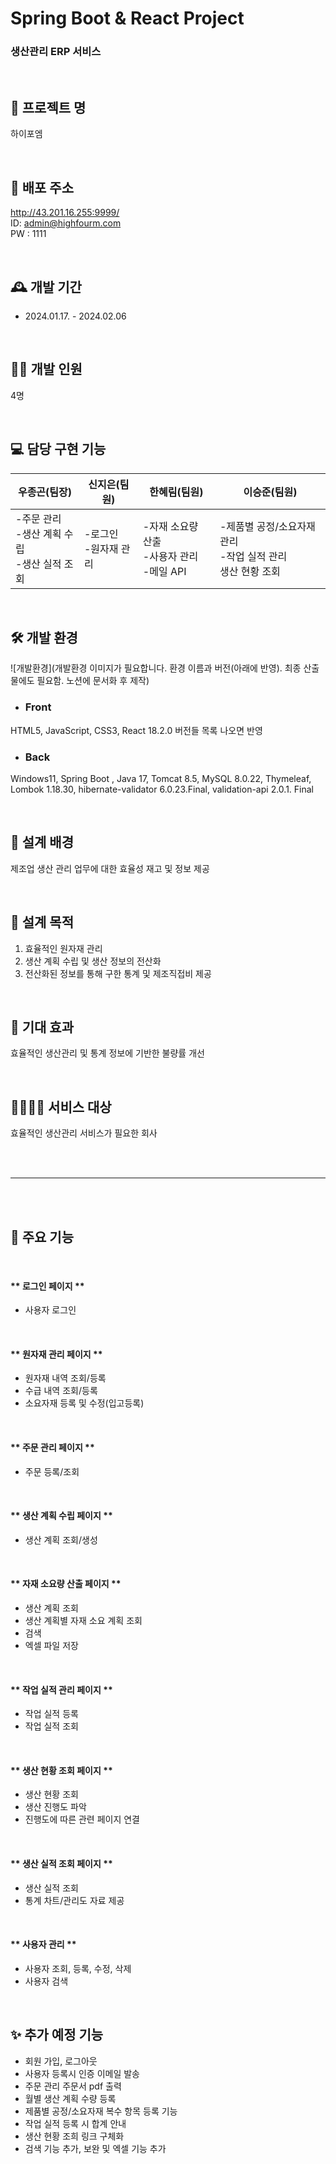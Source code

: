 # Spring Boot & React Project
### 생산관리 ERP 서비스

<br>

## 🏢 프로젝트 명
하이포엠

<br>

## 🔗 배포 주소
http://43.201.16.255:9999/
<br>
ID: admin@highfourm.com 
<br>
PW : 1111

<br>

## 🕰️ 개발 기간
* 2024.01.17. - 2024.02.06

<br>

## 👨‍💻 개발 인원
4명

<br>

## 💻 담당 구현 기능

| 우종곤(팀장)                                                                                                    | 신지은(팀원)                                                                                         | 한혜림(팀원)                                                                             | 이승준(팀원)                                  |
|-----------------------------------------------------------------------------------------------------------------|------------------------------------------------------------------------------------------------------|------------------------------------------------------------------------------------------|-----------------------------------------------|
| -주문 관리 <br> -생산 계획 수립 <br> -생산 실적 조회 | -로그인 <br> -원자재 관리 | -자재 소요량 산출 <br> -사용자 관리 <br> -메일 API | -제품별 공정/소요자재 관리 <br> -작업 실적 관리 <br> 생산 현황 조회 |

<br>

## 🛠 개발 환경

![개발환경](개발환경 이미지가 필요합니다. 환경 이름과 버전(아래에 반영). 최종 산출물에도 필요함. 노션에 문서화 후 제작)

* ### Front <br> 
HTML5, JavaScript, CSS3, React 18.2.0 버전들 목록 나오면 반영

* ### Back <br>
Windows11, Spring Boot , Java 17, Tomcat 8.5, MySQL 8.0.22, Thymeleaf, Lombok 1.18.30, hibernate-validator 6.0.23.Final, validation-api 2.0.1. Final

<br>

## 📃 설계 배경
제조업 생산 관리 업무에 대한 효율성 재고 및 정보 제공

<br>

## 📌 설계 목적
1. 효율적인 원자재 관리 
2. 생산 계획 수립 및 생산 정보의 전산화
3. 전산화된 정보를 통해 구한 통계 및 제조직접비 제공

<br>

## 🎇 기대 효과
효율적인 생산관리 및 통계 정보에 기반한 불량률 개선 

<br>

## 👨‍👩‍👦‍👦 서비스 대상
효율적인 생산관리 서비스가 필요한 회사


<br>
<br>

---


<br>
<br>


## 🔔 주요 기능

<br>

#### ** 로그인 페이지 **
- 사용자 로그인

<br>

#### ** 원자재 관리 페이지 **
- 원자재 내역 조회/등록
- 수급 내역 조회/등록
- 소요자재 등록 및 수정(입고등록)

<br>

#### ** 주문 관리 페이지 **
- 주문 등록/조회

<br>

#### ** 생산 계획 수립 페이지 **
 - 생산 계획 조회/생성

<br>

#### ** 자재 소요량 산출 페이지 **
 - 생산 계획 조회
 - 생산 계획별 자재 소요 계획 조회
 - 검색
 - 엑셀 파일 저장

<br>

#### ** 작업 실적 관리 페이지 **
 - 작업 실적 등록
 - 작업 실적 조회

<br>

#### ** 생산 현황 조회 페이지 **
 - 생산 현황 조회
 - 생산 진행도 파악
 - 진행도에 따른 관련 페이지 연결

<br>

#### ** 생산 실적 조회 페이지 **
 - 생산 실적 조회
 - 통계 차트/관리도 자료 제공

<br>

#### ** 사용자 관리  **
 - 사용자 조회, 등록, 수정, 삭제
 - 사용자 검색

<br>

## ✨ 추가 예정 기능
 - 회원 가입, 로그아웃
 - 사용자 등록시 인증 이메일 발송
 - 주문 관리 주문서 pdf 출력
 - 월별 생산 계획 수량 등록
 - 제품별 공정/소요자재 복수 항목 등록 기능
 - 작업 실적 등록 시 합계 안내
 - 생산 현황 조희 링크 구체화
 - 검색 기능 추가, 보완 및 엑셀 기능 추가
